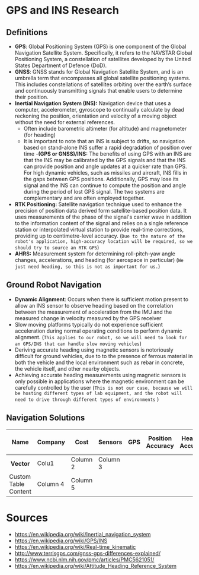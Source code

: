 # GPS and INS Research

## Definitions

- **GPS**: Global Positioning System (GPS) is one component of the Global Navigation Satellite System. Specifically, it refers to the NAVSTAR Global Positioning System, a constellation of satellites developed by the United States Department of Defence (DoD).
- **GNSS**: GNSS stands for Global Navigation Satellite System, and is an umbrella term that encompasses all global satellite positioning systems. This includes constellations of satellites orbiting over the earth’s surface and continuously transmitting signals that enable users to determine their position.
- **Inertial Navigation System (INS):** Navigation device that uses a computer, accelerometer, gyroscope to continually calculate by dead reckoning the position, orientation and velocity of a moving object without the need for external references.
  - Often include barometric altimeter (for altitude) and magnetometer (for heading)
  - It is important to note that an INS is subject to drifts, so navigation based on stand-alone INS suffer a rapid degradation of position over time -**(GPS or GNSS)/INS:** The benefits of using GPS with an INS are that the INS may be calibrated by the GPS signals and that the INS can provide position and angle updates at a quicker rate than GPS. For high dynamic vehicles, such as missiles and aircraft, INS fills in the gaps between GPS positions. Additionally, GPS may lose its signal and the INS can continue to compute the position and angle during the period of lost GPS signal. The two systems are complementary and are often employed together.
- **RTK Positioning:** Satellite navigation technique used to enhance the precision of position data derived form satellite-based position data. It uses measurements of the phase of the signal's carrier wave in addition to the information content of the signal and relies on a single reference station or interpolated virtual station to provide real-time corrections, providing up to centimetre-level accuracy. (`Due to the nature of the robot's application, high-accuracy location will be required, so we should try to source an RTK GPS`)
- **AHRS:** Measurement system for determining roll-pitch-yaw angle changes, accelerations, and heading (for aerospace in particular) (`We just need heading, so this is not as important for us.`)

## Ground Robot Navigation

- **Dynamic Alignment**: Occurs when there is sufficient motion present to allow an INS sensor to observe heading based on the correlation between the measurement of acceleration from the IMU and the measured change in velocity measured by the GPS receiver
- Slow moving platforms typically do not experience sufficient acceleration during normal operating conditions to perform dynamic alignment. (`This applies to our robot, so we will need to look for an GPS/INS that can handle slow moving vehicles`)
- Deriving accurate heading using magnetic sensors is notoriously difficult for ground vehicles, due to to the presence of ferrous material in both the vehicle and the local environment such as rebar in concrete, the vehicle itself, and other nearby objects.
- Achieving accurate heading measurements using magnetic sensors is only possible in applications where the magnetic environment can be carefully controlled by the user (`This is not our case, because we will be hosting different types of lab equipment, and the robot will need to drive through different types of environments` )

## Navigation Solutions

<table>
<thead>
  <tr>
    <th>Name</th>
    <th>Company</th>
    <th>Cost</th>
    <th>Sensors</th>
    <th>GPS</th>
    <th>Position Accuracy</th>
    <th>Heading Accuracy</th>
    <th>Roll/Pitch Accuracy</th>
    <th>Notes</th>
    <th>IMU Frequency (Hz)</th>
    <th>Navigation Frequency (Hz)</th>
    <th>Position Frequency (Hz)</th>
    <th>Power Consumption</th>
    <th>Communication</th>
    <th>PPS</th>



  </tr>
</thead>
<tbody>
  <tr>
    <th>Vector</th>
    <td>Colu1</td>
    <td>Column 2</td>
    <td>Column 3</td>
  </tr>
  <tr>
    <td>Custom Table Content</td>
    <td>Column 4</td>
    <td>Column 5</td>
  </tr>
</tbody>
</table>

# Sources

- https://en.wikipedia.org/wiki/Inertial_navigation_system
- https://en.wikipedia.org/wiki/GPS/INS
- https://en.wikipedia.org/wiki/Real-time_kinematic
- http://www.terrisgps.com/gnss-gps-differences-explained/
- https://www.ncbi.nlm.nih.gov/pmc/articles/PMC5621051/
- https://en.wikipedia.org/wiki/Attitude_Heading_Reference_System